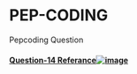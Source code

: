 # PEP-CODING
Pepcoding Question
#### [Question-14 Referance![image](https://github.com/Sanket9831/PEP-CODING/assets/56168548/8d370503-0a8d-43d3-a531-1c325b2be3cf)](https://github.com/Sanket9831/PEP-CODING/blob/main/Level-1/Recursion/%20recursion-in-arrays/14.All-Indices-Of-Array.java)

